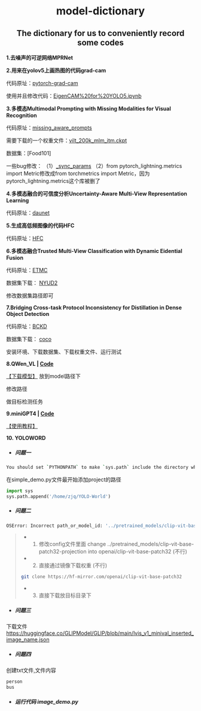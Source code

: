 
<div align="center">
<h1> model-dictionary </h1>
<h2> The dictionary for us to conveniently record some codes </h2>
</div>

**1.去噪声的可逆网络MPRNet**

**2.用来在yolov5上画热图的代码grad-cam**

代码原址：[pytorch-grad-cam](https://github.com/jacobgil/pytorch-grad-cam)

使用并且修改代码：[EigenCAM%20for%20YOLO5.ipynb](https://github.com/jacobgil/pytorch-grad-cam/blob/master/tutorials/EigenCAM%20for%20YOLO5.ipynb)


**3.多模态Multimodal Prompting with Missing Modalities for Visual Recognition**

代码原址：[missing_aware_prompts](https://github.com/YiLunLee/missing_aware_prompts)

需要下载的一个权重文件：[vilt_200k_mlm_itm.ckpt](https://github.com/dandelin/ViLT/releases/download/200k/vilt_200k_mlm_itm.ckpt)

数据集：[Food101]

一些bug修改：
（1）[_sync_params](https://blog.csdn.net/qq_33854260/article/details/129037203)
（2）from pytorch_lightning.metrics import Metric修改成from torchmetrics import Metric，因为pytorch_lightning.metrics这个库被删了

**4.多模态融合的可信度分析Uncertainty-Aware Multi-View Representation Learning**

代码原址：[daunet](http://cic.tju.edu.cn/faculty/zhangchangqing/research.html)

**5.生成高低频图像的代码HFC**

代码原址：[HFC](https://github.com/HaohanWang/HFC)

**6.多模态融合Trusted Multi-View Classification with Dynamic Eidential Fusion**

代码原址：[ETMC](https://github.com/hanmenghan/TMC)

数据集下载： [NYUD2](https://drive.google.com/file/d/1M-EvhVfQ0HXEpTrDcqVrNK6C8CHPP0Yo/view?usp=sharing)

修改数据集路径即可

**7.Bridging Cross-task Protocol Inconsistency for Distillation in Dense Object Detection**

代码原址：[BCKD](https://github.com/TinyTigerPan/BCKD)

数据集下载： [coco](https://blog.csdn.net/qq_44554428/article/details/122597358)

安装环境、下载数据集、下载权重文件、运行测试

**8.QWen_VL | [Code](https://github.com/icey-zhang/model-dictionary/tree/main/Qwen)**

[【下载模型】](https://huggingface.co/Qwen/Qwen-VL/tree/main) 放到model路径下

修改路径

做目标检测任务

**9.miniGPT4 | [Code](https://github.com/icey-zhang/miniGPT4_guide)**

[【使用教程】](https://github.com/icey-zhang/miniGPT4_guide)

**10. YOLOWORD**
- ##### 问题一
```bash
You should set `PYTHONPATH` to make `sys.path` include the directory which contains your custom module
```
在simple_demo.py文件最开始添加project的路径
```python
import sys
sys.path.append('/home/zjq/YOLO-World')
```
- ##### 问题二
```bash
OSError: Incorrect path_or_model_id: '../pretrained_models/clip-vit-base-patch32-projection'. Please provide either the path to a local folder or the repo_id of a model on the Hub.
```
> - 1. 修改config文件里面
> change ../pretrained_models/clip-vit-base-patch32-projection into openai/clip-vit-base-patch32 (不行)
> 
> - 2. 直接通过镜像下载权重 (不行)
> ```bash
> git clone https://hf-mirror.com/openai/clip-vit-base-patch32 
> ```
> - 3. 直接下载放目标目录下

- ##### 问题三
下载文件
https://huggingface.co/GLIPModel/GLIP/blob/main/lvis_v1_minival_inserted_image_name.json

- ##### 问题四
创建txt文件,文件内容
```bash
person
bus
```

- ##### 运行代码 image_demo.py

